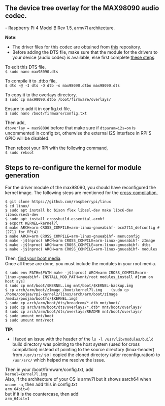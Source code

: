 ## The device tree overlay for the MAX98090 audio codec.
\- Raspberry Pi 4 Model B Rev 1.5, armv7l architecture.

**Note**: 
* The driver files for this codec are obtained from [this](https://github.com/raspberrypi/linux/blob/rpi-6.6.y/sound/soc/codecs/max98090.c) repository.
* Before adding the DTS file, make sure that the module for the drivers to your device (audio codec) is available, else first complete [these steps](#Steps-to-re-configure-the-kernel-for-module-generation).

To edit this DTS file,<br>
 ```$ sudo nano max98090.dts```<br>
 
To compile it to .dtbo file,<br>
 ```$ dtc -@ -I dts -O dtb -o max98090.dtbo max98090.dts```<br>
 
To copy it to the overlays directory,<br>
 ```$ sudo cp max98090.dtbo /boot/firmware/overlays/```<br>
 
Ensure to add it in config.txt file,<br>
 ```$ sudo nano /boot/firmware/config.txt```<br>
 
Then add,<br>
 ```dtoverlay = max98090``` before that make sure if ```dtparam=i2s=on``` is uncommented in config.txt, otherwise the external I2S interface in RPi'S GPIO will be disabled.<br>
 
Then reboot your RPi with the following command,<br>
 ```$ sudo reboot```<br>

## Steps to re-configure the kernel for module generation
For the driver module of the max98090, you should have reconfigured the kernel image. The following steps are mentioned for the [cross-compilation](https://www.raspberrypi.com/documentation/computers/linux_kernel.html#cross-compile-the-kernel),<br>
```
$ git clone https://github.com/raspberrypi/linux
$ cd linux/
$ sudo apt install bc bison flex libssl-dev make libc6-dev libncurses5-dev
$ sudo apt install crossbuild-essential-armhf
$ export KERNEL=kernel7l
$ make ARCH=arm CROSS_COMPILE=arm-linux-gnueabihf- bcm2711_defconfig #(2711 for RPi4)
$ make ARCH=arm CROSS_COMPILE=arm-linux-gnueabihf- menuconfig
$ make -j$(nproc) ARCH=arm CROSS_COMPILE=arm-linux-gnueabihf- zImage
$ make -j$(nproc) ARCH=arm CROSS_COMPILE=arm-linux-gnueabihf- dtbs
$ make -j$(nproc) ARCH=arm CROSS_COMPILE=arm-linux-gnueabihf- modules
```
Then, [find your boot media](https://www.raspberrypi.com/documentation/computers/linux_kernel.html#find-your-boot-media).<br>
Once all these are done, you must include the modules in your root media.<br>
```
$ sudo env PATH=$PATH make -j$(nproc) ARCH=arm CROSS_COMPILE=arm-linux-gnueabihf- INSTALL_MOD_PATH=mnt/root modules_install #[run on host sys]
$ sudo cp mnt/boot/$KERNEL.img mnt/boot/$KERNEL-backup.img 
$ cp arch/arm/boot/zImage /boot/kernel7l.img    (sudo cp /home/poojaa/rpi-kernel2/linux/arch/arm/boot/zImage /media/poojaa/bootfs/$KERNEL.img)
$ sudo cp arch/arm/boot/dts/broadcom/*.dtb mnt/boot/
$ sudo cp arch/arm/boot/dts/overlays/*.dtb* mnt/boot/overlays/
$ sudo cp arch/arm/boot/dts/overlays/README mnt/boot/overlays/
$ sudo umount mnt/boot
$ sudo umount mnt/root
```
**TIP**: 
- I faced an issue with the header of the `ls -l /usr/lib/modules/build` build directory was pointing to the host system (used for cross compilation) instead of pointing to the source directory (linux-header) from `/usr/src/` so I copied the cloned directory (after reconfiguration) to `/usr/src/` which helped me resolve the issue.<br>

Then in your /boot/firmware/config.txt, add<br>
```kernel=kernel7l.img```<br>
Also, if the architecture of your OS is armv7l but it shows aarch64 when `uname -a`, then add this in config.txt<br>
```arm_64bit=0```<br>
but if it is the countercase, then add<br>
```arm_64bit=1```<br>

